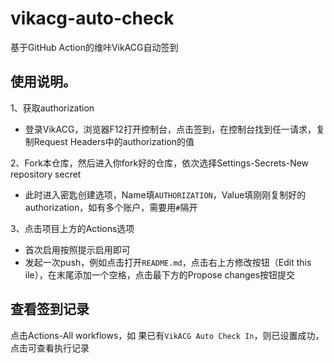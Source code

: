 # vikacg-auto-check

基于GitHub Action的维咔VikACG自动签到

## 使用说明。 

1、获取authorization

- 登录VikACG，浏览器F12打开控制台，点击签到，在控制台找到任一请求，复制Request Headers中的authorization的值

2、Fork本仓库，然后进入你fork好的仓库，依次选择Settings-Secrets-New repository secret

- 此时进入密匙创建选项，Name填`AUTHORIZATION`，Value填刚刚复制好的authorization，如有多个账户，需要用`#`隔开

3、点击项目上方的Actions选项

- 首次启用按照提示启用即可
- 发起一次push，例如点击打开`README.md`，点击右上方修改按钮（Edit this ile），在末尾添加一个空格，点击最下方的Propose changes按钮提交

## 查看签到记录

点击Actions-All workflows，如 果已有`VikACG Auto Check In`，则已设置成功，点击可查看执行记录
